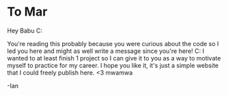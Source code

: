 # To Mar
Hey Babu C:

You're reading this probably because you were curious about the code so I led you here and might as well write a message since you're here! C:
I wanted to at least finish 1 project so I can give it to you as a way to motivate myself to practice for my career. I hope you like it, it's just
a simple website that I could freely publish here. <3 mwamwa

-Ian

